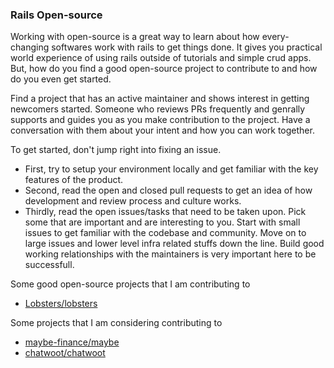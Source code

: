 
### Rails Open-source 
Working with open-source is a great way to learn about how every-changing softwares work with rails to get things done. It gives you practical world experience of using rails outside of tutorials and simple crud apps. But, how do you find a good open-source project to contribute to and how do you even get started. 

Find a project that has an active maintainer and shows interest in getting newcomers started. Someone who reviews PRs frequently and genrally supports and guides you as you make  contribution to the project. Have a conversation with them about your intent and how you can work together.

To get started, don't jump right into fixing an issue.
- First, try to setup your environment locally and get familiar with the key features of the product.
- Second, read the open and closed pull requests to get an idea of how development and review process and culture works. 
- Thirdly, read the open issues/tasks that need to be taken upon. Pick some that are important and are interesting to you. Start with small issues to get familiar with the codebase and community. Move on to large issues and lower level infra related stuffs down the line. Build good working relationships with the maintainers is very important here to be successfull. 

Some good open-source projects that I am contributing to 
- [Lobsters/lobsters](https://github.com/lobsters/lobsters)

Some projects that I am considering contributing to 
- [maybe-finance/maybe](https://github.com/maybe-finance/maybe)
- [chatwoot/chatwoot](https://github.com/chatwoot/chatwoot)
